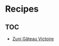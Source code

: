 # Recipes

## TOC

- [Zuni Gâteau Victoire](https://ike-delorenzo.github.io/recipes/gateau-victoire.md)
